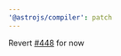 ```yaml
---
'@astrojs/compiler': patch
---
```


Revert [#448](https://github.com/withastro/compiler/pull/448) for now
